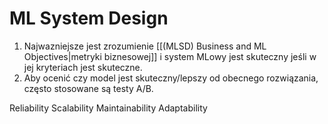 # ML System Design
1. Najwazniejsze jest zrozumienie [[(MLSD) Business and ML Objectives|metryki biznesowej]] i system MLowy jest skuteczny jeśli w jej kryteriach jest skuteczne.
2. Aby ocenić czy model jest skuteczny/lepszy od obecnego rozwiązania, często stosowane są testy A/B.


Reliability
Scalability
Maintainability
Adaptability